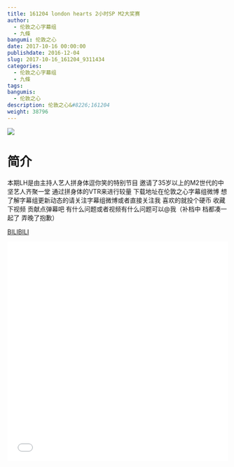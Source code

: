 ```yaml
---
title: 161204 london hearts 2小时SP M2大奖赛
author: 
  - 伦敦之心字幕组
  - 九條
bangumi: 伦敦之心
date: 2017-10-16 00:00:00
publishdate: 2016-12-04
slug: 2017-10-16_161204_9311434
categories: 
  - 伦敦之心字幕组
  - 九條
tags: 
bangumis: 
  - 伦敦之心
description: 伦敦之心&#8226;161204
weight: 38796
---
```


![](https://i.imgur.com/kKFVVAb.jpg)

# 简介  
本期LH是由主持人艺人拼身体逗你笑的特别节目 邀请了35岁以上的M2世代的中坚艺人齐聚一堂 通过拼身体的VTR来进行较量 下载地址在伦敦之心字幕组微博 想了解字幕组更新动态的请关注字幕组微博或者直接关注我 喜欢的就投个硬币 收藏下视频 贡献点弹幕吧 有什么问题或者视频有什么问题可以@我（补档中 档都凑一起了 弄晚了抱歉）

  [BILIBILI](https://www.bilibili.com/video/av9311434/)


  <iframe src="//www.bilibili.com/html/html5player.html?cid=15387129&aid=9311434" width="100%" height="500" frameborder="0" allowfullscreen="allowfullscreen"></iframe>
